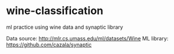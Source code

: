# wine-classification
ml practice using wine data and synaptic library

Data source: http://mlr.cs.umass.edu/ml/datasets/Wine
ML library: https://github.com/cazala/synaptic
